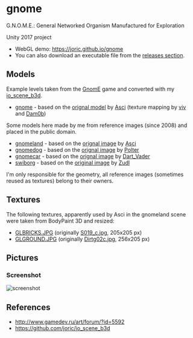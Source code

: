 # gnome

G.N.O.M.E.: General Networked Organism Manufactured for Exploration

Unity 2017 project

* WebGL demo: https://joric.github.io/gnome
* You can also download an executable file from the [releases section](https://github.com/joric/gnome/releases).

## Models

Example levels taken from the [GnomE](http://www.gamedev.ru/projects/forum/?id=93344) game and converted with my [io_scene_b3d](https://github.com/joric/io_scene_b3d).

* [gnome](unity/Assets/models/gnome) - based on the [orignal model](https://joric.github.io/gnome/archive/gnome_max.zip) by [Asci](http://www.gamedev.ru/art/forum/?id=5592&page=34#m502) (texture mapping by [viv](http://www.gamedev.ru/art/forum/?id=5592&page=34#m507) and [Dam0b](http://www.gamedev.ru/art/forum/?id=5592&page=35#m514))

Some models here made by me from reference images (since 2008) and placed in the public domain.

* [gnomeland](unity/Assets/models/gnomeland) - based on the [orignal image](unity/Assets/models/gnomeland/textures/gnomeland.3_4.jpg) by [Asci](http://www.gamedev.ru/art/forum/?id=5592)
* [gnomedog](unity/Assets/models/gnomedog) - based on the [orignal image](unity/Assets/models/gnomedog/textures/gnomedog.jpg) by [Polter](http://www.gamedev.ru/art/forum/?id=5592&page=156#m2335)
* [gnomecar](unity/Assets/models/gnomecar) - based on the [orignal image](unity/Assets/models/gnomecar/textures/gnomecar_orig.jpg) by [Dart_Vader](http://www.gamedev.ru/projects/forum/?id=8855&page=2#m16)
* [swiborg](unity/Assets/models/swiborg) - based on the [original image](unity/Assets/models/swiborg/textures/swiborg.jpg) by [Zudl](http://www.gamedev.ru/flame/forum/?id=66447)

I'm only responsible for the geometry, all reference images (sometimes reused as textures) belong to their owners.

## Textures

The following textures, apparently used by Asci in the gnomeland scene were taken from BodyPaint 3D and resized:

* [GLBRICKS.JPG](unity/Assets/models/gnomeland/textures/GLBRICKS.JPG) (originally [S019_c.jpg](unity/Assets/models/gnomeland/textures/S019_c.jpg), 205x205 px)
* [GLGROUND.JPG](unity/Assets/models/gnomeland/textures/GLGROUND.JPG) (originally [Dirtg02c.jpg](unity/Assets/models/gnomeland/textures/Dirtg02c.jpg), 256x205 px)


## Pictures

### Screenshot

![screenshot](https://joric.github.io/gnome/screenshot.jpg)

## References

* http://www.gamedev.ru/art/forum/?id=5592
* https://github.com/joric/io_scene_b3d


